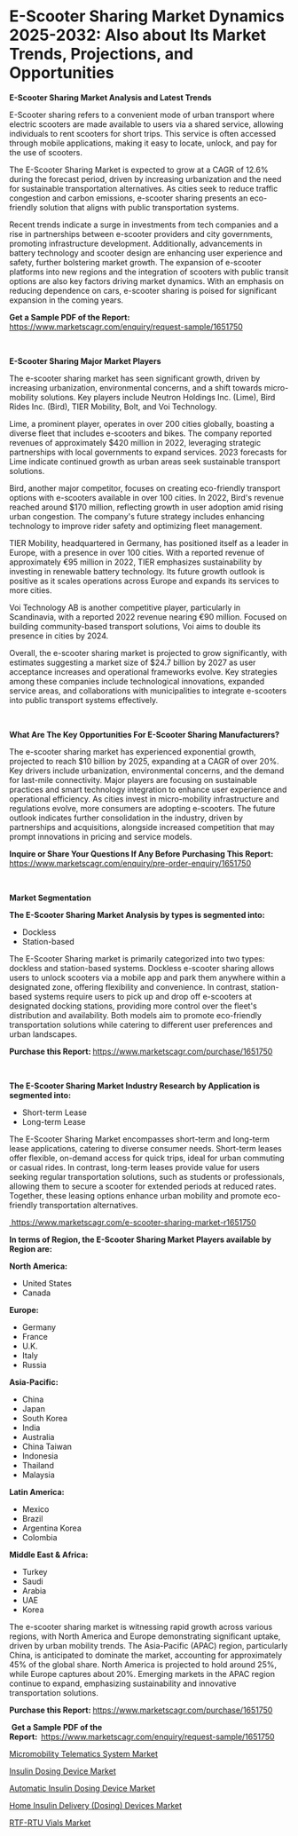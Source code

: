 <p><h1>E-Scooter Sharing Market Dynamics 2025-2032: Also about Its Market Trends, Projections, and Opportunities</h1></p><p><strong>E-Scooter Sharing Market Analysis and Latest Trends</strong></p>
<p><p>E-Scooter sharing refers to a convenient mode of urban transport where electric scooters are made available to users via a shared service, allowing individuals to rent scooters for short trips. This service is often accessed through mobile applications, making it easy to locate, unlock, and pay for the use of scooters.</p><p>The E-Scooter Sharing Market is expected to grow at a CAGR of 12.6% during the forecast period, driven by increasing urbanization and the need for sustainable transportation alternatives. As cities seek to reduce traffic congestion and carbon emissions, e-scooter sharing presents an eco-friendly solution that aligns with public transportation systems.</p><p>Recent trends indicate a surge in investments from tech companies and a rise in partnerships between e-scooter providers and city governments, promoting infrastructure development. Additionally, advancements in battery technology and scooter design are enhancing user experience and safety, further bolstering market growth. The expansion of e-scooter platforms into new regions and the integration of scooters with public transit options are also key factors driving market dynamics. With an emphasis on reducing dependence on cars, e-scooter sharing is poised for significant expansion in the coming years.</p></p>
<p><strong>Get a Sample PDF of the Report:&nbsp;</strong> <a href="https://www.marketscagr.com/enquiry/request-sample/1651750?utm_campaign=2012&utm_medium=2&utm_source=Github&utm_content=ia&utm_term=23032025&utm_id=e-scooter-sharing">https://www.marketscagr.com/enquiry/request-sample/1651750</a></p>
<p>&nbsp;</p>
<p><strong>E-Scooter Sharing Major Market Players</strong></p>
<p><p>The e-scooter sharing market has seen significant growth, driven by increasing urbanization, environmental concerns, and a shift towards micro-mobility solutions. Key players include Neutron Holdings Inc. (Lime), Bird Rides Inc. (Bird), TIER Mobility, Bolt, and Voi Technology.</p><p>Lime, a prominent player, operates in over 200 cities globally, boasting a diverse fleet that includes e-scooters and bikes. The company reported revenues of approximately $420 million in 2022, leveraging strategic partnerships with local governments to expand services. 2023 forecasts for Lime indicate continued growth as urban areas seek sustainable transport solutions.</p><p>Bird, another major competitor, focuses on creating eco-friendly transport options with e-scooters available in over 100 cities. In 2022, Bird's revenue reached around $170 million, reflecting growth in user adoption amid rising urban congestion. The company's future strategy includes enhancing technology to improve rider safety and optimizing fleet management.</p><p>TIER Mobility, headquartered in Germany, has positioned itself as a leader in Europe, with a presence in over 100 cities. With a reported revenue of approximately €95 million in 2022, TIER emphasizes sustainability by investing in renewable battery technology. Its future growth outlook is positive as it scales operations across Europe and expands its services to more cities.</p><p>Voi Technology AB is another competitive player, particularly in Scandinavia, with a reported 2022 revenue nearing €90 million. Focused on building community-based transport solutions, Voi aims to double its presence in cities by 2024.</p><p>Overall, the e-scooter sharing market is projected to grow significantly, with estimates suggesting a market size of $24.7 billion by 2027 as user acceptance increases and operational frameworks evolve. Key strategies among these companies include technological innovations, expanded service areas, and collaborations with municipalities to integrate e-scooters into public transport systems effectively.</p></p>
<p>&nbsp;</p>
<p><strong>What Are The Key Opportunities For E-Scooter Sharing Manufacturers?</strong></p>
<p><p>The e-scooter sharing market has experienced exponential growth, projected to reach $10 billion by 2025, expanding at a CAGR of over 20%. Key drivers include urbanization, environmental concerns, and the demand for last-mile connectivity. Major players are focusing on sustainable practices and smart technology integration to enhance user experience and operational efficiency. As cities invest in micro-mobility infrastructure and regulations evolve, more consumers are adopting e-scooters. The future outlook indicates further consolidation in the industry, driven by partnerships and acquisitions, alongside increased competition that may prompt innovations in pricing and service models.</p></p>
<p><strong>Inquire or Share Your Questions If Any Before Purchasing This Report:</strong> <a href="https://www.marketscagr.com/enquiry/pre-order-enquiry/1651750?utm_campaign=2012&utm_medium=2&utm_source=Github&utm_content=ia&utm_term=23032025&utm_id=e-scooter-sharing">https://www.marketscagr.com/enquiry/pre-order-enquiry/1651750</a></p>
<p>&nbsp;</p>
<p><strong>Market Segmentation</strong></p>
<p><strong>The E-Scooter Sharing Market Analysis by types is segmented into:</strong></p>
<p><ul><li>Dockless</li><li>Station-based</li></ul></p>
<p><p>The E-Scooter Sharing market is primarily categorized into two types: dockless and station-based systems. Dockless e-scooter sharing allows users to unlock scooters via a mobile app and park them anywhere within a designated zone, offering flexibility and convenience. In contrast, station-based systems require users to pick up and drop off e-scooters at designated docking stations, providing more control over the fleet's distribution and availability. Both models aim to promote eco-friendly transportation solutions while catering to different user preferences and urban landscapes.</p></p>
<p><strong>Purchase this Report:&nbsp;</strong><a href="https://www.marketscagr.com/purchase/1651750?utm_campaign=2012&utm_medium=2&utm_source=Github&utm_content=ia&utm_term=23032025&utm_id=e-scooter-sharing">https://www.marketscagr.com/purchase/1651750</a></p>
<p>&nbsp;</p>
<p><strong>The E-Scooter Sharing Market Industry Research by Application is segmented into:</strong></p>
<p><ul><li>Short-term Lease</li><li>Long-term Lease</li></ul></p>
<p><p>The E-Scooter Sharing Market encompasses short-term and long-term lease applications, catering to diverse consumer needs. Short-term leases offer flexible, on-demand access for quick trips, ideal for urban commuting or casual rides. In contrast, long-term leases provide value for users seeking regular transportation solutions, such as students or professionals, allowing them to secure a scooter for extended periods at reduced rates. Together, these leasing options enhance urban mobility and promote eco-friendly transportation alternatives.</p></p>
<p><a href="https://www.marketscagr.com/e-scooter-sharing-market-r1651750?utm_campaign=2012&utm_medium=2&utm_source=Github&utm_content=ia&utm_term=23032025&utm_id=e-scooter-sharing">&nbsp;https://www.marketscagr.com/e-scooter-sharing-market-r1651750</a></p>
<p><strong>In terms of Region, the E-Scooter Sharing Market Players available by Region are:</strong></p>
<p>
    <p> <strong> North America: </strong>
        <ul>
            <li>United States</li>
            <li>Canada</li>
        </ul>
        </p> 
    <p> <strong> Europe: </strong>
        <ul>
            <li>Germany</li>
            <li>France</li>
            <li>U.K.</li>
            <li>Italy</li>
            <li>Russia</li>
        </ul>
        </p> 
    <p> <strong> Asia-Pacific: </strong>
        <ul>
            <li>China</li>
            <li>Japan</li>
            <li>South Korea</li>
            <li>India</li>
            <li>Australia</li>
            <li>China Taiwan</li>
            <li>Indonesia</li>
            <li>Thailand</li>
            <li>Malaysia</li>
        </ul>
        </p> 
    <p> <strong> Latin America: </strong>
        <ul>
            <li>Mexico</li>
            <li>Brazil</li>
            <li>Argentina Korea</li>
            <li>Colombia</li>
        </ul>
        </p> 
    <p> <strong> Middle East & Africa: </strong>
        <ul>
            <li>Turkey</li>
            <li>Saudi</li>
            <li>Arabia</li>
            <li>UAE</li>
            <li>Korea</li>
        </ul>
    </p>
    </p>
<p><p>The e-scooter sharing market is witnessing rapid growth across various regions, with North America and Europe demonstrating significant uptake, driven by urban mobility trends. The Asia-Pacific (APAC) region, particularly China, is anticipated to dominate the market, accounting for approximately 45% of the global share. North America is projected to hold around 25%, while Europe captures about 20%. Emerging markets in the APAC region continue to expand, emphasizing sustainability and innovative transportation solutions.</p></p>
<p><strong>Purchase this Report: </strong><a href="https://www.marketscagr.com/purchase/1651750?utm_campaign=2012&utm_medium=2&utm_source=Github&utm_content=ia&utm_term=23032025&utm_id=e-scooter-sharing">https://www.marketscagr.com/purchase/1651750</a></p>
<p>&nbsp;<strong>Get a Sample PDF of the Report:&nbsp;&nbsp;</strong><a href="https://www.marketscagr.com/enquiry/request-sample/1651750?utm_campaign=2012&utm_medium=2&utm_source=Github&utm_content=ia&utm_term=23032025&utm_id=e-scooter-sharing">https://www.marketscagr.com/enquiry/request-sample/1651750</a></p>
<p><strong></strong></p>
<p><p><a href="https://github.com/zahrigayda1h/Market-Research-Report-List-1/blob/main/micromobility-telematics-system-market.md?utm_campaign=2012&utm_medium=2&utm_source=Github&utm_content=ia&utm_term=23032025&utm_id=e-scooter-sharing">Micromobility Telematics System Market</a></p><p><a href="https://github.com/piskofraisel/Market-Research-Report-List-1/blob/main/insulin-dosing-device-market.md?utm_campaign=2012&utm_medium=2&utm_source=Github&utm_content=ia&utm_term=23032025&utm_id=e-scooter-sharing">Insulin Dosing Device Market</a></p><p><a href="https://github.com/grimssummouc/Market-Research-Report-List-1/blob/main/automatic-insulin-dosing-device-market.md?utm_campaign=2012&utm_medium=2&utm_source=Github&utm_content=ia&utm_term=23032025&utm_id=e-scooter-sharing">Automatic Insulin Dosing Device Market</a></p><p><a href="https://github.com/agemakisel4b/Market-Research-Report-List-1/blob/main/home-insulin-delivery-dosing-devices-market.md?utm_campaign=2012&utm_medium=2&utm_source=Github&utm_content=ia&utm_term=23032025&utm_id=e-scooter-sharing">Home Insulin Delivery (Dosing) Devices Market</a></p><p><a href="https://github.com/fettycahow90/Market-Research-Report-List-1/blob/main/rtf-rtu-vials-market.md?utm_campaign=2012&utm_medium=2&utm_source=Github&utm_content=ia&utm_term=23032025&utm_id=e-scooter-sharing">RTF-RTU Vials Market</a></p></p>